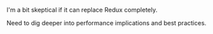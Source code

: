 I'm a bit skeptical if it can replace Redux completely.

Need to dig deeper into performance implications and best practices.